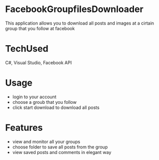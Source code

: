 # FacebookGroupfilesDownloader

This application allows you to download all posts and images at a cirtain group that you follow at facebook

# TechUsed

C#, Visual Studio, Facebook API

# Usage

* login to your account
* choose a groub that you follow
* click start download to download all posts

# Features

* view and monitor all your groups
* choose folder to save all posts from the group
* view saved posts and comments in elegant way

